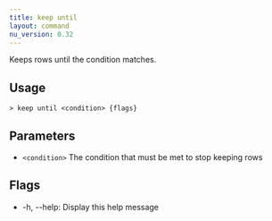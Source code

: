 ```yaml
---
title: keep until
layout: command
nu_version: 0.32
---
```


Keeps rows until the condition matches.

## Usage

```shell
> keep until <condition> {flags}
```

## Parameters

- `<condition>` The condition that must be met to stop keeping rows

## Flags

- -h, --help: Display this help message
